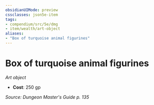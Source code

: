 ```yaml
---
obsidianUIMode: preview
cssclasses: json5e-item
tags:
- compendium/src/5e/dmg
- item/wealth/art-object
aliases: 
- "Box of turquoise animal figurines"
---
```

# Box of turquoise animal figurines
*Art object*  

- **Cost**: 250 gp

*Source: Dungeon Master's Guide p. 135*